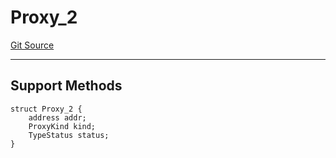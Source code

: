 # Proxy_2
[Git Source](https://github.com/metacontract/mc/blob/df7a49283d8212c99bebd64a186325e91d34c075/resources/devkit/api-reference/Flattened.sol)

---------------------
Support Methods
-----------------------


```solidity
struct Proxy_2 {
    address addr;
    ProxyKind kind;
    TypeStatus status;
}
```

